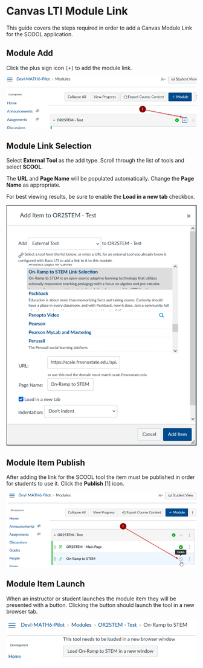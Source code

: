 # Canvas LTI Module Link

This guide covers the steps required in order to add a Canvas Module Link for
the SCOOL application.

## Module Add

Click the plus sign icon `[+]` to add the module link.

![Add Module](../img/canvas/module_add.png)

## Module Link Selection

Select **External Tool** as the add type. Scroll through the list of tools and
select **SCOOL**.

The **URL** and **Page Name** will be populated automatically. Change the
**Page Name** as appropriate.

For best viewing results, be sure to enable the **Load in a new tab** checkbox.

![Add Module Item](../img/canvas/module_add_item.png)

## Module Item Publish

After adding the link for the SCOOL tool the item must be published in order
for students to use it. Click the **Publish** [1] icon.

![Module Item Publish](../img/canvas/module_item_publish.png)

## Module Item Launch

When an instructor or student launches the module item they will be presented
with a button. Clicking the button should launch the tool in a new browser
tab.

![Module Item Launch](../img/canvas/module_load_new_window.png)
